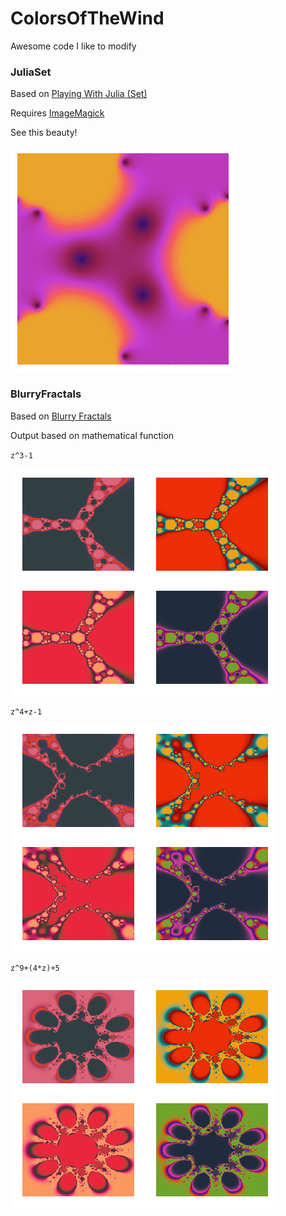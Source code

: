 # ColorsOfTheWind

Awesome code I like to modify

### JuliaSet

Based on [Playing With Julia (Set)](https://fronkonstin.com/2016/05/17/playing-with-julia-set/)

Requires [ImageMagick](https://www.imagemagick.org/script/download.php)

See this beauty!

![Julia Set](https://github.com/ArtieLadie/ColorsOfTheWind/blob/master/JuliaSet/julia.gif)

### BlurryFractals

Based on [Blurry Fractals](https://fronkonstin.com/2014/03/27/blurry-fractals/)

Output based on mathematical function

`z^3-1`

![Blurry 1](https://github.com/ArtieLadie/ColorsOfTheWind/blob/master/BlurryFractals/Blurry1.png)

`z^4+z-1`

![Blurry 2](https://github.com/ArtieLadie/ColorsOfTheWind/blob/master/BlurryFractals/Blurry2.png)

`z^9+(4*z)+5`

![Blurry 3](https://github.com/ArtieLadie/ColorsOfTheWind/blob/master/BlurryFractals/Blurry3.png)
